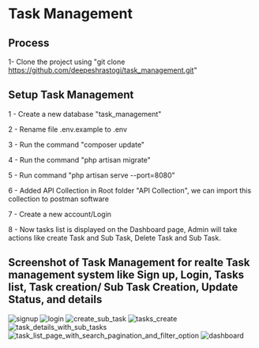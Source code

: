 # Task Management

## Process

1- Clone the project using "git clone https://github.com/deepeshrastogi/task_management.git"

## Setup Task Management
1 - Create a new database "task_management"

2 - Rename file .env.example to .env

3 - Run the command "composer update"

4 - Run the command "php artisan migrate"

5 - Run command "php artisan serve --port=8080"

6 - Added API Collection in Root folder "API Collection", we can import this collection to postman software

7 - Create a new account/Login

8 - Now tasks list is displayed on the Dashboard page, Admin will take actions like create Task and Sub Task, Delete Task and Sub Task.

## Screenshot of Task Management for realte Task management system like Sign up, Login, Tasks list, Task creation/ Sub Task Creation, Update Status, and details

![signup](https://github.com/deepeshrastogi/task_management/assets/38438355/b55ea244-50d3-4349-a5bc-c1636a5dafba)
![login](https://github.com/deepeshrastogi/task_management/assets/38438355/1832ed41-727e-4093-be1e-3d2e47f29c52)
![create_sub_task](https://github.com/deepeshrastogi/task_management/assets/38438355/880595da-be92-4fd9-9f2e-a1e7c273703f)
![tasks_create](https://github.com/deepeshrastogi/task_management/assets/38438355/171d11ed-7382-479c-b4bd-c92d8af700c5)
![task_details_with_sub_tasks](https://github.com/deepeshrastogi/task_management/assets/38438355/ed18e2ae-c78d-401e-9ccb-cfa7a9aae87d)
![task_list_page_with_search_pagination_and_filter_option](https://github.com/deepeshrastogi/task_management/assets/38438355/767eb4a1-da9f-45d1-a16b-e292f10001a0)
![dashboard](https://github.com/deepeshrastogi/task_management/assets/38438355/058adb2b-686b-421c-9374-6d9857a1b8c6)

